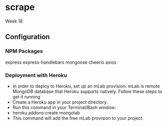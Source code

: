 # scrape

Week 18

## Configuration

### NPM Packages

express
express-handlebars
mongoose
cheerio
axios

### Deployment with Heroku

- In order to deploy to Heroku, set up an mLab provision. mLab is remote MongoDB database that Heroku supports natively. Follow these steps to get it running
- Create a Heroku app in your project directory.
- Run this command in your Terminal/Bash window:
- heroku addons:create mongolab
- This command will add the free mLab provision to your project.
